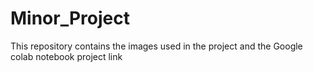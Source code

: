 # Minor_Project
This repository contains the images used in the project and the Google colab notebook project link
